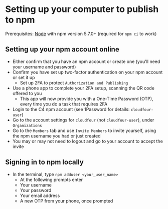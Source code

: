# Setting up your computer to publish to npm

Prerequisites: [Node](https://nodejs.org) with npm version 5.7.0+ (required for `npm ci` to work)

## Setting up your npm account online

- Either confirm that you have an npm account or create one (you'll need your username and password)
- Confirm you have set up two-factor authentication on your npm account or set it up
  - Set up 2FA to protect `Authorization and Publishing`
- Use a phone app to complete your 2FA setup, scanning the QR code offered to you
  - This app will now provide you with a One-Time Password (OTP), every time you do a task that requires 2FA
- Login to the C4 npm account (see 1Password for details: `cloudfour-user`)
- Go to the account settings for `cloudfour` (not `cloudfour-user`), under `Organizations`
- Go to the `Members` tab and use `Invite Members` to invite yourself, using the npm username you had or just created
- You may or may not need to logout and go to your account to accept the invite

## Signing in to npm locally

- In the terminal, type `npm adduser <your_user_name>`
  - At the following prompts enter
  - Your username
  - Your password
  - Your email address
  - A new OTP from your phone, once prompted